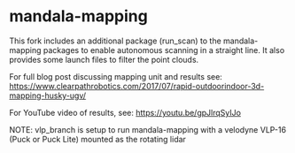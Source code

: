 # mandala-mapping

This fork includes an additional package (run_scan) to the mandala-mapping packages to enable autonomous scanning in a straight line. It also provides some launch files to filter the point clouds.

For full blog post discussing mapping unit and results see: https://www.clearpathrobotics.com/2017/07/rapid-outdoorindoor-3d-mapping-husky-ugv/

For YouTube video of results, see: https://youtu.be/gpJlrqSyIJo

NOTE: vlp_branch is setup to run mandala-mapping with a velodyne VLP-16 (Puck or Puck Lite) mounted as the rotating lidar

